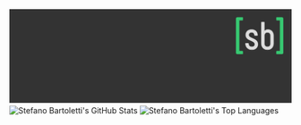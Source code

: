 <img src="images/cover.png" alt="Stefano Bartoletti">



<img align="center" src="https://github-readme-stats.vercel.app/api?username=stefanobartoletti&count_private=true&show_icons=true&bg_color=333333&title_color=37c871&icon_color=37c871&text_color=dddddd" alt="Stefano Bartoletti's GitHub Stats">

<img align="center" src="https://github-readme-stats.vercel.app/api/top-langs/?username=stefanobartoletti&show_icons=true&bg_color=333333&title_color=37c871&icon_color=37c871&text_color=dddddd&layout=compact&langs_count=10" alt="Stefano Bartoletti's Top Languages">
